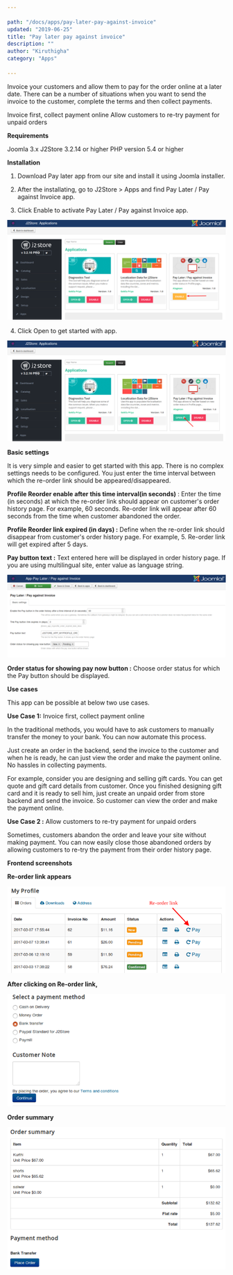 ```yaml
---

path: "/docs/apps/pay-later-pay-against-invoice"
updated: "2019-06-25"
title: "Pay later pay against invoice"
description: ""
author: "Kiruthigha"
category: "Apps"

---
```


Invoice your customers and allow them to pay for the order online at a later date. There can be a number of situations when you want to send the invoice to the customer, complete the terms and then collect payments.

Invoice first, collect payment online
Allow customers to re-try payment for unpaid orders

**Requirements**

Joomla 3.x
J2Store 3.2.14 or higher
PHP version 5.4 or higher

**Installation**

1. Download Pay later app from our site and install it using Joomla installer.

2. After the installating, go to J2Store > Apps and find Pay Later / Pay against Invoice app.

3. Click Enable to activate Pay Later / Pay against Invoice app. 

![plpa01](../../images/apps/pay-later-pay-against-invoice/plpa01.png)

4. Click Open to get started with app. 

![plpa02](../../images/apps/pay-later-pay-against-invoice/plpa02.png)

**Basic settings**

It is very simple and easier to get started with this app. There is no complex settings needs to be configured. You just enter the time interval between which the re-order link should be appeared/disappeared.

**Profile Reorder enable after this time interval(in seconds)** : Enter the time (in seconds) at which the re-order link should appear on customer's order history page. For example, 60 seconds. Re-order link will appear after 60 seconds from the time when customer abandoned the order.

**Profile Reorder link expired (in days) :** Define when the re-order link should disappear from customer's order history page. For example, 5. Re-order link will get expired after 5 days.

**Pay button text :** Text entered here will be displayed in order history page. If you are using multilingual site, enter value as language string.

![plpa03](../../images/apps/pay-later-pay-against-invoice/plpa03.png)

**Order status for showing pay now button :** Choose order status for which the Pay button should be displayed.

**Use cases**

This app can be possible at below two use cases.

**Use Case 1:** Invoice first, collect payment online

In the traditional methods, you would have to ask customers to manually transfer the money to your bank. You can now automate this process.

Just create an order in the backend, send the invoice to the customer and when he is ready, he can just view the order and make the payment online. No hassles in collecting payments.

For example, consider you are designing and selling gift cards. You can get quote and gift card details from customer. Once you finished designing gift card and it is ready to sell him, just create an unpaid order from store backend and send the invoice. So customer can view the order and make the payment online.

**Use Case 2 :** Allow customers to re-try payment for unpaid orders

Sometimes, customers abandon the order and leave your site without making payment. You can now easily close those abandoned orders by allowing customers to re-try the payment from their order history page.

**Frontend screenshots**

**Re-order link appears**

![plpa04](../../images/apps/pay-later-pay-against-invoice/plpa04.png)

**After clicking on Re-order link,**

![plpa05](../../images/apps/pay-later-pay-against-invoice/plpa05.png)

**Order summary**

![plpa06](../../images/apps/pay-later-pay-against-invoice/plpa06.png)
